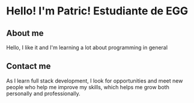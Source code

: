 # Hello! I'm Patric! Estudiante de EGG

## About me

Hello, I like it and I'm learning a lot about programming in general

## Contact me

As I learn full stack development, I look for opportunities and meet new people who help me improve my skills, which helps me grow both personally and professionally.